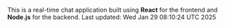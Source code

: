 This is a real-time chat application built using **React** for the frontend and **Node.js** for the backend.
Last updated: Wed Jan 29 08:10:24 UTC 2025
